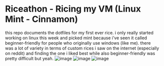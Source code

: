 # Riceathon - Ricing my VM (Linux Mint - Cinnamon)
this repo documents the dotfiles for my first ever rice. i only really started working on linux this week and picked mint because i've seen it called beginner-friendly for people who originally use windows (like me). there was a lot of variety in terms of custom rices i saw on the internet (especially on reddit) and finding the one i liked best while also beginner-friendly was pretty difficult but yeah. 
![image](https://github.com/user-attachments/assets/83e156ab-0c48-4fbb-a521-792b23024f77)
![image](https://github.com/user-attachments/assets/a430cdda-4a97-4af2-9ca2-d2c2c7bc9790)
![image](https://github.com/user-attachments/assets/2ebe7974-d5f7-4fe6-aeb7-0bb356680ba8)
